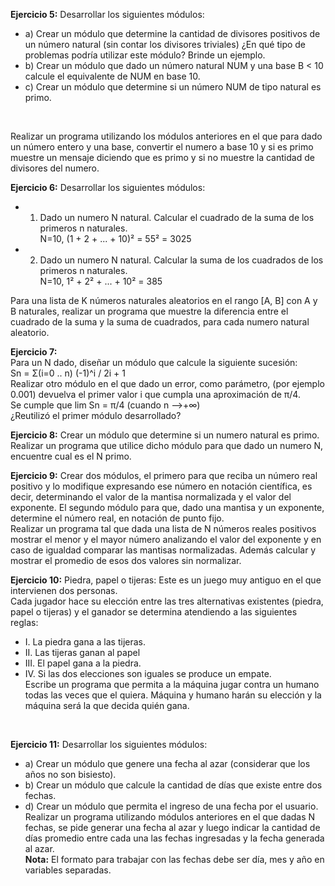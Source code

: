 <b>Ejercicio 5:</b> Desarrollar los siguientes módulos:<br>
* a) Crear un módulo que determine la cantidad de divisores positivos de un número natural (sin contar los divisores triviales) ¿En qué tipo de problemas podría utilizar este módulo? Brinde un ejemplo.<br>
* b) Crear un módulo que dado un número natural NUM y una base B < 10 calcule el equivalente de NUM en base 10.<br>
* c) Crear un módulo que determine si un número NUM de tipo natural es primo.
<br>

Realizar un programa utilizando los módulos anteriores en el que para dado un número entero y una base, convertir el numero a base 10 y si es primo muestre un mensaje diciendo que es primo y si no muestre la cantidad de divisores del numero.<br>

<b>Ejercicio 6:</b> Desarrollar los siguientes módulos:
* 1.  Dado un numero N natural. Calcular el cuadrado de la suma de los primeros n naturales.<br>
 N=10, (1 + 2 + ... + 10)² = 55² = 3025<br>
* 2. Dado un numero N natural. Calcular la suma de los cuadrados de los primeros n naturales.<br>
 N=10, 1² + 2² + ... + 10² = 385<br>
 
Para una lista de K números naturales aleatorios en el rango [A, B] con A y B naturales, realizar un programa que muestre la diferencia entre el cuadrado de la suma y la suma de cuadrados, para cada numero natural aleatorio.
<br>

<b>Ejercicio 7:</b><br>
Para un N dado, diseñar un módulo que calcule la siguiente sucesión:<br>
Sn = Σ(i=0 .. n) (-1)^i / 2i + 1 <br>
Realizar otro módulo en el que dado un error, como parámetro, (por ejemplo 0.001) devuelva el primer valor i que cumpla una aproximación de π/4.<br>
Se cumple que lim Sn = π/4
(cuando n -->+∞)<br>
¿Reutilizó el primer módulo desarrollado?
<br>

<b>Ejercicio 8:</b> Crear un módulo que determine si un numero natural es primo. Realizar un programa que utilice dicho módulo para que dado un numero N, encuentre cual es el N primo.<br>

<b>Ejercicio 9:</b> Crear dos módulos, el primero para que reciba un número real positivo y lo modifique expresando ese número en notación científica, es decir, determinando el valor de la mantisa normalizada y el valor del exponente. El segundo módulo para que, dado una mantisa y un exponente, determine el número real, en notación de punto fijo.<br>
Realizar un programa tal que dada una lista de N números reales positivos mostrar el menor y el mayor número analizando el valor del exponente y en caso de igualdad comparar las mantisas normalizadas. Además calcular y mostrar el promedio de esos dos valores sin normalizar.
<br>

<b>Ejercicio 10:</b> Piedra, papel o tijeras: Este es un juego muy antiguo en el que intervienen dos personas.<br>
Cada jugador hace su elección entre las tres alternativas existentes (piedra, papel o tijeras) y el ganador se determina atendiendo a las siguientes reglas:<br>
* I. La piedra gana a las tijeras.
* II. Las tijeras ganan al papel
* III. El papel gana a la piedra.
* IV. Si las dos elecciones son iguales se produce un empate.<br>
Escribe un programa que permita a la máquina jugar contra un humano todas las veces que el quiera. Máquina y humano harán su elección y la máquina será la que decida quién gana.
<br>

<b>Ejercicio 11:</b> Desarrollar los siguientes módulos:<br>
* a) Crear un módulo que genere una fecha al azar (considerar que los años no son bisiesto).
* b) Crear un módulo que calcule la cantidad de días que existe entre dos fechas.
* d) Crear un módulo que permita el ingreso de una fecha por el usuario.<br>
Realizar un programa utilizando módulos anteriores en el que dadas N fechas, se pide generar una fecha al azar y luego indicar la cantidad de días promedio entre cada una las fechas ingresadas y la fecha generada al azar.<br>
<b>Nota:</b> El formato para trabajar con las fechas debe ser día, mes y año en variables separadas.
